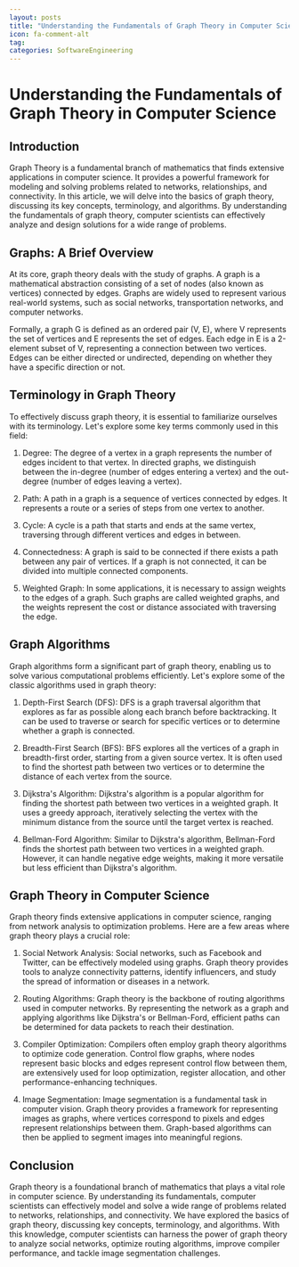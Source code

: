 ```yaml
---
layout: posts
title: "Understanding the Fundamentals of Graph Theory in Computer Science"
icon: fa-comment-alt
tag:      
categories: SoftwareEngineering
---
```



# Understanding the Fundamentals of Graph Theory in Computer Science

## Introduction

Graph Theory is a fundamental branch of mathematics that finds extensive applications in computer science. It provides a powerful framework for modeling and solving problems related to networks, relationships, and connectivity. In this article, we will delve into the basics of graph theory, discussing its key concepts, terminology, and algorithms. By understanding the fundamentals of graph theory, computer scientists can effectively analyze and design solutions for a wide range of problems.

## Graphs: A Brief Overview

At its core, graph theory deals with the study of graphs. A graph is a mathematical abstraction consisting of a set of nodes (also known as vertices) connected by edges. Graphs are widely used to represent various real-world systems, such as social networks, transportation networks, and computer networks.

Formally, a graph G is defined as an ordered pair (V, E), where V represents the set of vertices and E represents the set of edges. Each edge in E is a 2-element subset of V, representing a connection between two vertices. Edges can be either directed or undirected, depending on whether they have a specific direction or not.

## Terminology in Graph Theory

To effectively discuss graph theory, it is essential to familiarize ourselves with its terminology. Let's explore some key terms commonly used in this field:

1. Degree: The degree of a vertex in a graph represents the number of edges incident to that vertex. In directed graphs, we distinguish between the in-degree (number of edges entering a vertex) and the out-degree (number of edges leaving a vertex).

2. Path: A path in a graph is a sequence of vertices connected by edges. It represents a route or a series of steps from one vertex to another.

3. Cycle: A cycle is a path that starts and ends at the same vertex, traversing through different vertices and edges in between.

4. Connectedness: A graph is said to be connected if there exists a path between any pair of vertices. If a graph is not connected, it can be divided into multiple connected components.

5. Weighted Graph: In some applications, it is necessary to assign weights to the edges of a graph. Such graphs are called weighted graphs, and the weights represent the cost or distance associated with traversing the edge.

## Graph Algorithms

Graph algorithms form a significant part of graph theory, enabling us to solve various computational problems efficiently. Let's explore some of the classic algorithms used in graph theory:

1. Depth-First Search (DFS): DFS is a graph traversal algorithm that explores as far as possible along each branch before backtracking. It can be used to traverse or search for specific vertices or to determine whether a graph is connected.

2. Breadth-First Search (BFS): BFS explores all the vertices of a graph in breadth-first order, starting from a given source vertex. It is often used to find the shortest path between two vertices or to determine the distance of each vertex from the source.

3. Dijkstra's Algorithm: Dijkstra's algorithm is a popular algorithm for finding the shortest path between two vertices in a weighted graph. It uses a greedy approach, iteratively selecting the vertex with the minimum distance from the source until the target vertex is reached.

4. Bellman-Ford Algorithm: Similar to Dijkstra's algorithm, Bellman-Ford finds the shortest path between two vertices in a weighted graph. However, it can handle negative edge weights, making it more versatile but less efficient than Dijkstra's algorithm.

## Graph Theory in Computer Science

Graph theory finds extensive applications in computer science, ranging from network analysis to optimization problems. Here are a few areas where graph theory plays a crucial role:

1. Social Network Analysis: Social networks, such as Facebook and Twitter, can be effectively modeled using graphs. Graph theory provides tools to analyze connectivity patterns, identify influencers, and study the spread of information or diseases in a network.

2. Routing Algorithms: Graph theory is the backbone of routing algorithms used in computer networks. By representing the network as a graph and applying algorithms like Dijkstra's or Bellman-Ford, efficient paths can be determined for data packets to reach their destination.

3. Compiler Optimization: Compilers often employ graph theory algorithms to optimize code generation. Control flow graphs, where nodes represent basic blocks and edges represent control flow between them, are extensively used for loop optimization, register allocation, and other performance-enhancing techniques.

4. Image Segmentation: Image segmentation is a fundamental task in computer vision. Graph theory provides a framework for representing images as graphs, where vertices correspond to pixels and edges represent relationships between them. Graph-based algorithms can then be applied to segment images into meaningful regions.

## Conclusion

Graph theory is a foundational branch of mathematics that plays a vital role in computer science. By understanding its fundamentals, computer scientists can effectively model and solve a wide range of problems related to networks, relationships, and connectivity. We have explored the basics of graph theory, discussing key concepts, terminology, and algorithms. With this knowledge, computer scientists can harness the power of graph theory to analyze social networks, optimize routing algorithms, improve compiler performance, and tackle image segmentation challenges.